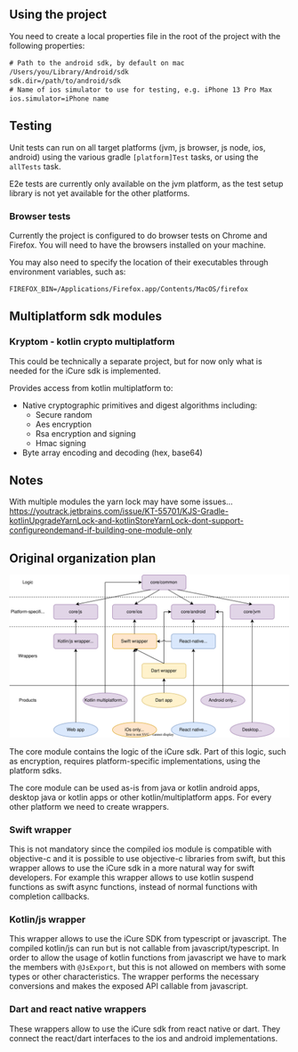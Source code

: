 ## Using the project

You need to create a local properties file in the root of the project with the following properties:

```properties
# Path to the android sdk, by default on mac /Users/you/Library/Android/sdk
sdk.dir=/path/to/android/sdk
# Name of ios simulator to use for testing, e.g. iPhone 13 Pro Max
ios.simulator=iPhone name
```

## Testing

Unit tests can run on all target platforms (jvm, js browser, js node, ios, android) using the various gradle `[platform]Test` tasks, or using the `allTests` task.

E2e tests are currently only available on the jvm platform, as the test setup library is not yet available for the other platforms.

### Browser tests

Currently the project is configured to do browser tests on Chrome and Firefox. You will need to have the browsers installed on your machine.

You may also need to specify the location of their executables through environment variables, such as:

```
FIREFOX_BIN=/Applications/Firefox.app/Contents/MacOS/firefox
```

## Multiplatform sdk modules

### Kryptom - kotlin crypto multiplatform

This could be technically a separate project, but for now only what is needed for the iCure sdk is implemented.

Provides access from kotlin multiplatform to:
- Native cryptographic primitives and digest algorithms including:
  - Secure random
  - Aes encryption
  - Rsa encryption and signing
  - Hmac signing
- Byte array encoding and decoding (hex, base64)

## Notes

With multiple modules the yarn lock may have some issues...
https://youtrack.jetbrains.com/issue/KT-55701/KJS-Gradle-kotlinUpgradeYarnLock-and-kotlinStoreYarnLock-dont-support-configureondemand-if-building-one-module-only

## Original organization plan 

![Organization](readme-resources/organization.svg)

The core module contains the logic of the iCure sdk. Part of this logic, such as encryption, requires platform-specific 
implementations, using the platform sdks.

The core module can be used as-is from java or kotlin android apps, desktop java or kotlin apps or other 
kotlin/multiplatform apps. For every other platform we need to create wrappers.

### Swift wrapper

This is not mandatory since the compiled ios module is compatible with objective-c and it is possible to use objective-c
libraries from swift, but this wrapper allows to use the iCure sdk in a more natural way for swift developers.
For example this wrapper allows to use kotlin suspend functions as swift async functions, instead of normal functions 
with completion callbacks.

### Kotlin/js wrapper

This wrapper allows to use the iCure SDK from typescript or javascript. The compiled kotlin/js can run but is not 
callable from javascript/typescript. In order to allow the usage of kotlin functions from javascript we have to mark the 
members with `@JsExport`, but this is not allowed on members with some types or other characteristics. The wrapper
performs the necessary conversions and makes the exposed API callable from javascript.

### Dart and react native wrappers
These wrappers allow to use the iCure sdk from react native or dart. They connect the react/dart interfaces to the ios 
and android implementations.
